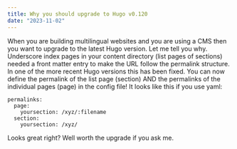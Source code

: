 ```yaml
---
title: Why you should upgrade to Hugo v0.120
date: "2023-11-02"
---
```

When you are building multilingual websites and you are using a CMS then you want to upgrade to the latest Hugo version. Let me tell you why. Underscore index pages in your content directory (list pages of sections) needed a front matter entry to make the URL follow the permalink structure. In one of the more recent Hugo versions this has been fixed. You can now define the permalink of the list page (section) AND the permalinks of the individual pages (page) in the config file! It looks like this if you use yaml:

```
permalinks:
  page:
    yoursection: /xyz/:filename
  section:
    yoursection: /xyz/
```

Looks great right? Well worth the upgrade if you ask me.